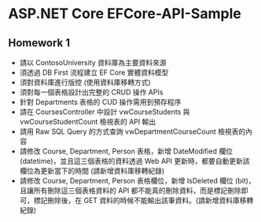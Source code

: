 # ASP.NET Core EFCore-API-Sample

## Homework 1

* 請以 ContosoUniversity 資料庫為主要資料來源
* 須透過 DB First 流程建立 EF Core 實體資料模型
* 須對資料庫進行版控 (使用資料庫移轉方式)
* 須對每一個表格設計出完整的 CRUD 操作 APIs
* 針對 Departments 表格的 CUD 操作需用到預存程序
* 請在 CoursesController 中設計 vwCourseStudents 與 vwCourseStudentCount 檢視表的 API 輸出
* 請用 Raw SQL Query 的方式查詢 vwDepartmentCourseCount 檢視表的內容
* 請修改 Course, Department, Person 表格，新增 DateModified 欄位(datetime)，並且這三個表格的資料透過 Web API 更新時，都要自動更新該欄位為更新當下的時間 (請新增資料庫移轉紀錄)
* 請修改 Course, Department, Person 表格欄位，新增 IsDeleted 欄位 (bit)，且讓所有刪除這三個表格資料的 API 都不能真的刪除資料，而是標記刪除即可，標記刪除後，在 GET 資料的時候不能輸出該筆資料。(請新增資料庫移轉紀錄)
